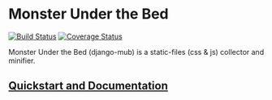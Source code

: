 Monster Under the Bed
=====================

[![Build Status](https://travis-ci.org/Brant/django-mub.svg?branch=master)](https://travis-ci.org/Brant/django-mub) [![Coverage Status](https://coveralls.io/repos/github/Brant/django-mub/badge.svg?branch=master)](https://coveralls.io/github/Brant/django-mub?branch=master)

Monster Under the Bed (django-mub) is a static-files (css &amp; js) collector and minifier.

## [Quickstart and Documentation](http://brant.github.io/django-mub/)
